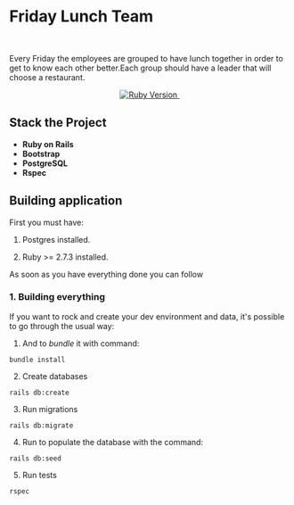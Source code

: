 # Friday Lunch Team
<br>

Every Friday the employees are grouped to have lunch together in order to get to know each other better.Each group should have a leader that will choose a restaurant.

<p align="center">
  <a href="https://ruby-doc.org/core-3.0.1/">
    <img alt="Ruby Version" src="https://img.shields.io/badge/Ruby-3.0.1 -green.svg" target="_blank">
  </a>
  <a href="https://guides.rubyonrails.org/6_1_release_notes.html">
    <img alt="" src="https://img.shields.io/badge/Rails-~> 6.1.5-blue.svg" target="_blank">
  </a>
</p>

## Stack the Project

- **Ruby on Rails**
- **Bootstrap**
- **PostgreSQL**
- **Rspec**

## Building application

First you must have:

1. Postgres installed.

2. Ruby >= 2.7.3 installed.

As soon as you have everything done you can follow

### 1. Building everything

If you want to rock and create your dev environment and data, it's possible to go through the usual way:

1. And to *bundle* it with command:
```
bundle install
```

2. Create databases
```
rails db:create
```

3. Run migrations
```
rails db:migrate
```
4. Run to populate the database with the command:

```
rails db:seed
```

5. Run tests

```
rspec
```